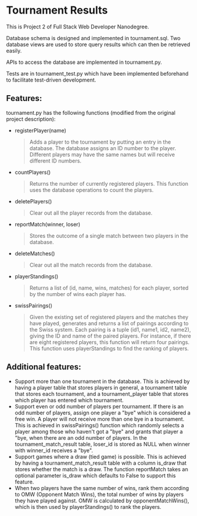 # Tournament Results

This is Project 2 of Full Stack Web Developer Nanodegree.

Database schema is designed and implemented in tournament.sql. Two database views are used to store query results which can then be retrieved easily.

APIs to access the database are implemented in tournament.py. 

Tests are in tournament_test.py which have been implemented beforehand to facilitate test-driven development.

## Features:

tournament.py has the following functions (modified from the original project description):

* registerPlayer(name)

  > Adds a player to the tournament by putting an entry in the database. The database assigns an ID number to the player. Different players may have the same names but will receive different ID numbers.

* countPlayers()

  > Returns the number of currently registered players. This function uses the database operations to count the players.

* deletePlayers()

  > Clear out all the player records from the database.

* reportMatch(winner, loser)

  > Stores the outcome of a single match between two players in the database.

* deleteMatches()

  > Clear out all the match records from the database.

* playerStandings()

  > Returns a list of (id, name, wins, matches) for each player, sorted by the number of wins each player has.

* swissPairings()

  > Given the existing set of registered players and the matches they have played, generates and returns a list of pairings according to the Swiss system. Each pairing is a tuple (id1, name1, id2, name2), giving the ID and name of the paired players. For instance, if there are eight registered players, this function will return four pairings. This function uses playerStandings to find the ranking of players.

## Additional features:

* Support more than one tournament in the database. This is achieved by having a player table that stores players in general, a tournament table that stores each tournament, and a tournament_player table that stores which player has entered which tournament.
* Support even or odd number of players per tournament. If there is an odd number of players, assign one player a "bye" which is considered a free win. A player will not receive more than one bye in a tournament. This is achieved in swissPairings() function which randomly selects a player among those who haven't got a "bye" and grants that player a "bye, when there are an odd number of players. In the tournament_match_result table, loser_id is stored as NULL when winner with winner_id receives a "bye".
* Support games where a draw (tied game) is possible. This is achieved by having a tournament_match_result table with a column is_draw that stores whether the match is a draw. The function reportMatch takes an optional parameter is_draw which defaults to False to support this feature.
* When two players have the same number of wins, rank them according to OMW (Opponent Match Wins), the total number of wins by players they have played against. OMW is calculated by opponentMatchWins(), which is then used by playerStandings() to rank the players.
